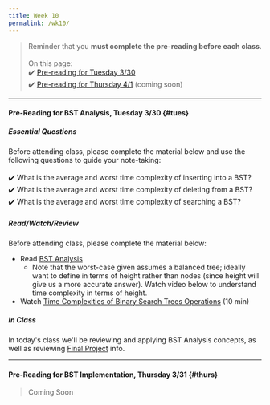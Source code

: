 ```yaml
---
title: Week 10
permalink: /wk10/
---
```


> Reminder that you **must complete the pre-reading before each class**.
<br><br>
On this page:  
✔️ [Pre-reading for Tuesday 3/30](#tues)  
✔️ [Pre-reading for Thursday 4/1](#thurs) (coming soon)

---

#### Pre-Reading for BST Analysis, Tuesday 3/30 {#tues}

##### Essential Questions
Before attending class, please complete the material below and use the following questions to guide your note-taking:  
<br>
✔️ What is the average and worst time complexity of inserting into a BST?  
✔️ What is the average and worst time complexity of deleting from a BST?  
✔️ What is the average and worst time complexity of searching a BST?  

##### Read/Watch/Review
Before attending class, please complete the material below:
- Read [BST Analysis](/files/bst-analysis.pdf)
	- Note that the worst-case given assumes a balanced tree; ideally want to define in terms of height rather than nodes (since height will give us a more accurate answer). Watch video below to understand time complexity in terms of height.
- Watch [Time Complexities of Binary Search Trees Operations](https://www.youtube.com/watch?v=tEoyeoHmqlk) (10 min)

##### In Class
In today's class we'll be reviewing and applying BST Analysis concepts, as well as reviewing [Final Project](/final) info.

---

#### Pre-Reading for BST Implementation, Thursday 3/31 {#thurs}

> Coming Soon